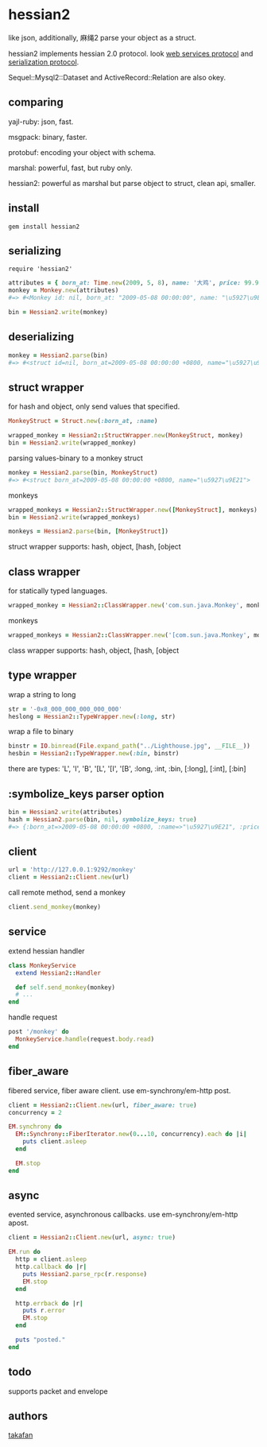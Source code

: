 # hessian2

like json, additionally, 麻绳2 parse your object as a struct.

hessian2 implements hessian 2.0 protocol. look [web services protocol](http://hessian.caucho.com/doc/hessian-ws.html) and [serialization protocol](http://hessian.caucho.com/doc/hessian-serialization.html).

Sequel::Mysql2::Dataset and ActiveRecord::Relation are also okey.

## comparing

yajl-ruby: json, fast.

msgpack: binary, faster.

protobuf: encoding your object with schema.

marshal: powerful, fast, but ruby only.

hessian2: powerful as marshal but parse object to struct, clean api, smaller.

## install

```
gem install hessian2
```

## serializing

```
require 'hessian2'
```

``` ruby
attributes = { born_at: Time.new(2009, 5, 8), name: '大鸡', price: 99.99 }
monkey = Monkey.new(attributes)
#=> #<Monkey id: nil, born_at: "2009-05-08 00:00:00", name: "\u5927\u9E21", price: #<BigDecimal:2b7c568,'0.9998999999 999999E2',27(45)>>

bin = Hessian2.write(monkey)
```

## deserializing 

``` ruby
monkey = Hessian2.parse(bin)
#=> #<struct id=nil, born_at=2009-05-08 00:00:00 +0800, name="\u5927\u9E21", price=99.99>
```

## struct wrapper 

for hash and object, only send values that specified.

``` ruby
MonkeyStruct = Struct.new(:born_at, :name)

wrapped_monkey = Hessian2::StructWrapper.new(MonkeyStruct, monkey)
bin = Hessian2.write(wrapped_monkey)
```

parsing values-binary to a monkey struct

``` ruby
monkey = Hessian2.parse(bin, MonkeyStruct)
#=> #<struct born_at=2009-05-08 00:00:00 +0800, name="\u5927\u9E21">
```

monkeys

``` ruby
wrapped_monkeys = Hessian2::StructWrapper.new([MonkeyStruct], monkeys)
bin = Hessian2.write(wrapped_monkeys)

monkeys = Hessian2.parse(bin, [MonkeyStruct])
```

struct wrapper supports: hash, object, [hash, [object

## class wrapper

for statically typed languages.

``` ruby
wrapped_monkey = Hessian2::ClassWrapper.new('com.sun.java.Monkey', monkey)
```

monkeys

``` ruby
wrapped_monkeys = Hessian2::ClassWrapper.new('[com.sun.java.Monkey', monkeys)
```

class wrapper supports: hash, object, [hash, [object

## type wrapper

wrap a string to long

``` ruby
str = '-0x8_000_000_000_000_000'
heslong = Hessian2::TypeWrapper.new(:long, str)
```

wrap a file to binary

``` ruby
binstr = IO.binread(File.expand_path("../Lighthouse.jpg", __FILE__))
hesbin = Hessian2::TypeWrapper.new(:bin, binstr)
```

there are types: 'L', 'I', 'B', '[L', '[I', '[B', :long, :int, :bin, [:long], [:int], [:bin]

## :symbolize_keys parser option

``` ruby
bin = Hessian2.write(attributes)
hash = Hessian2.parse(bin, nil, symbolize_keys: true)
#=> {:born_at=>2009-05-08 00:00:00 +0800, :name=>"\u5927\u9E21", :price=>99.99}
```

## client

``` ruby
url = 'http://127.0.0.1:9292/monkey'
client = Hessian2::Client.new(url)
```

call remote method, send a monkey

``` ruby
client.send_monkey(monkey)
```

## service

extend hessian handler

``` ruby
class MonkeyService
  extend Hessian2::Handler

  def self.send_monkey(monkey)
  # ...
end
```

handle request

``` ruby
post '/monkey' do
  MonkeyService.handle(request.body.read)
end
```

## fiber_aware

fibered service, fiber aware client. use em-synchrony/em-http post.

``` ruby
client = Hessian2::Client.new(url, fiber_aware: true)
concurrency = 2

EM.synchrony do
  EM::Synchrony::FiberIterator.new(0...10, concurrency).each do |i|
    puts client.asleep
  end

  EM.stop
end
```

## async

evented service, asynchronous callbacks. use em-synchrony/em-http apost.

``` ruby
client = Hessian2::Client.new(url, async: true)

EM.run do
  http = client.asleep
  http.callback do |r|
    puts Hessian2.parse_rpc(r.response)
    EM.stop
  end

  http.errback do |r|
    puts r.error
    EM.stop
  end

  puts "posted."
end
```

## todo

supports packet and envelope

## authors

[takafan](http://cacafan.com)
